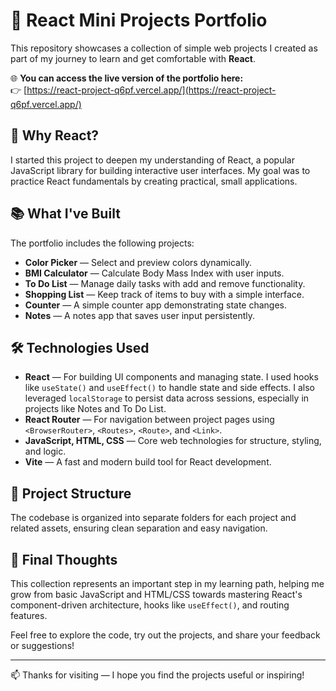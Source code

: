 # 🎨 React Mini Projects Portfolio

This repository showcases a collection of simple web projects I created as part of my journey to learn and get comfortable with **React**.

🌐 **You can access the live version of the portfolio here:**  
👉 [https://react-project-q6pf.vercel.app/](https://react-project-q6pf.vercel.app/)

## 🧠 Why React?

I started this project to deepen my understanding of React, a popular JavaScript library for building interactive user interfaces. My goal was to practice React fundamentals by creating practical, small applications.

## 📚 What I've Built

The portfolio includes the following projects:
- **Color Picker** — Select and preview colors dynamically.
- **BMI Calculator** — Calculate Body Mass Index with user inputs.
- **To Do List** — Manage daily tasks with add and remove functionality.
- **Shopping List** — Keep track of items to buy with a simple interface.
- **Counter** — A simple counter app demonstrating state changes.
- **Notes** — A notes app that saves user input persistently.

## 🛠 Technologies Used

- **React** — For building UI components and managing state. I used hooks like `useState()` and `useEffect()` to handle state and side effects. I also leveraged `localStorage` to persist data across sessions, especially in projects like Notes and To Do List.
- **React Router** — For navigation between project pages using `<BrowserRouter>`, `<Routes>`, `<Route>`, and `<Link>`.
- **JavaScript, HTML, CSS** — Core web technologies for structure, styling, and logic.
- **Vite** — A fast and modern build tool for React development.

## 📁 Project Structure

The codebase is organized into separate folders for each project and related assets, ensuring clean separation and easy navigation.

## 🌟 Final Thoughts

This collection represents an important step in my learning path, helping me grow from basic JavaScript and HTML/CSS towards mastering React's component-driven architecture, hooks like `useEffect()`, and routing features.

Feel free to explore the code, try out the projects, and share your feedback or suggestions!

---

📫 Thanks for visiting — I hope you find the projects useful or inspiring!
